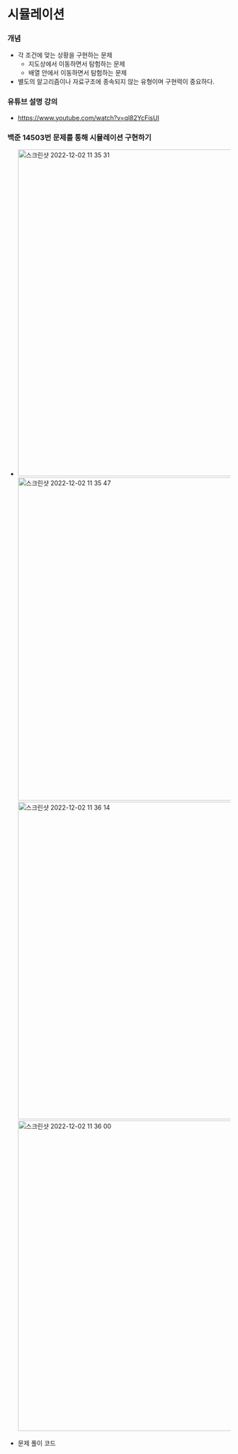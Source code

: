 # 시뮬레이션

### 개념

+ 각 조건에 맞는 상황을 구현하는 문제
  + 지도상에서 이동하면서 탐험하는 문제
  + 배열 안에서 이동하면서 탐험하는 문제
+ 별도의 알고리즘이나 자료구조에 종속되지 않는 유형이며 구현력이 중요하다.



### 유튜브 설명 강의

+ https://www.youtube.com/watch?v=ql82YcFisUI



### 백준 14503번 문제를 통해 시뮬레이션 구현하기

+ <img width="738" alt="스크린샷 2022-12-02 11 35 31" src="https://user-images.githubusercontent.com/88477839/205202296-ceb835fd-b6ea-4ad9-8511-58165803e2dc.png">

  <img width="730" alt="스크린샷 2022-12-02 11 35 47" src="https://user-images.githubusercontent.com/88477839/205202289-b6734b39-543d-4af1-989a-743753e0a120.png">

  <img width="717" alt="스크린샷 2022-12-02 11 36 14" src="https://user-images.githubusercontent.com/88477839/205202275-86d30a07-0deb-4bd5-8014-ccdc836f469e.png">

  <img width="701" alt="스크린샷 2022-12-02 11 36 00" src="https://user-images.githubusercontent.com/88477839/205202288-3a624da9-f940-4056-a4db-b7208a5c7650.png">

+ 문제 풀이 코드

  ~~~java
  ~~~

  